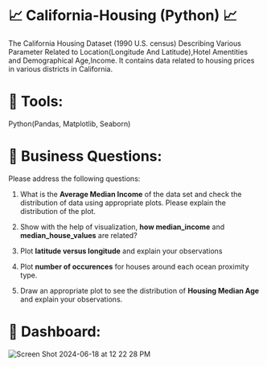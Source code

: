 # :chart_with_upwards_trend: California-Housing (Python) :chart_with_upwards_trend:


The California Housing Dataset (1990 U.S. census) Describing Various Parameter Related to Location(Longitude And Latitude),Hotel Amentities and Demographical Age,Income.
It contains data related to housing prices in various districts in California.

# :paperclip: Tools: 
Python(Pandas, Matplotlib, Seaborn)

# :key: Business Questions:



Please address the following questions:



1. What is the **Average Median Income** of the data set and check the distribution of data using appropriate plots. Please explain the distribution of the plot.



2. Show with the help of visualization, **how median_income** and **median_house_values**  are related?


3. Plot **latitude versus longitude** and explain your observations


4. Plot **number of occurences** for houses around each ocean proximity type.



5. Draw an appropriate plot to see the distribution of **Housing Median Age** and explain your observations.



# :key: Dashboard:


![Screen Shot 2024-06-18 at 12 22 28 PM](https://github.com/Sumit-Baviskar/California-Housing-Python-/assets/153518735/c21f993c-600b-466c-8b9a-89aa498905cc)
